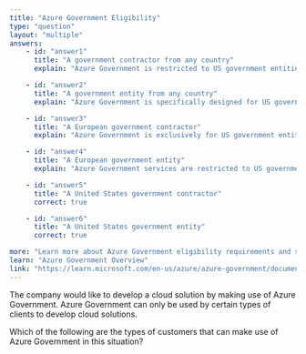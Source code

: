 ```yaml
---
title: "Azure Government Eligibility"
type: "question"
layout: "multiple"
answers:
    - id: "answer1"
      title: "A government contractor from any country"
      explain: "Azure Government is restricted to US government entities and their partners only. Government contractors from other countries are not eligible to use Azure Government."

    - id: "answer2"
      title: "A government entity from any country"
      explain: "Azure Government is specifically designed for US government entities and their partners. Government entities from other countries must use their regional Azure cloud or Azure Global."

    - id: "answer3"
      title: "A European government contractor"
      explain: "Azure Government is exclusively for US government entities and their partners. European government contractors should use Azure Global or their regional Azure cloud services."

    - id: "answer4"
      title: "A European government entity"
      explain: "Azure Government services are restricted to US government entities and their partners. European government entities should use Azure Global or their regional Azure cloud services."

    - id: "answer5"
      title: "A United States government contractor"
      correct: true

    - id: "answer6"
      title: "A United States government entity"
      correct: true

more: "Learn more about Azure Government eligibility requirements and services."
learn: "Azure Government Overview"
link: "https://learn.microsoft.com/en-us/azure/azure-government/documentation-government-welcome"
---
```

The company would like to develop a cloud solution by making use of Azure Government. Azure Government can only be used by certain types of clients to develop cloud solutions.

Which of the following are the types of customers that can make use of Azure Government in this situation?